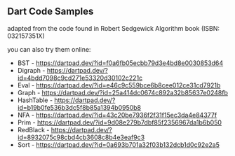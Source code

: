 ## Dart Code Samples 

adapted from the code found in Robert Sedgewick Algorithm book (ISBN: 032157351X)

you can also try them online:

- BST - https://dartpad.dev/?id=f0a6fb05ecbb79d3e4bd8e0030853d64
- Digraph - https://dartpad.dev/?id=4bdd7098c9cd271e53320d30102c221c
- Eval - https://dartpad.dev/?id=e46c9c559bce6b8cee012ce31cd7921b
- Graph - https://dartpad.dev/?id=25a414dc0674c892a32b85637e0248fb
- HashTable - https://dartpad.dev/?id=b19b0fe536b3dc5f8b85a1394b0950b8
- NFA - https://dartpad.dev/?id=43c20be7936f2f31f15ec3da4e84377f
- Prim - https://dartpad.dev/?id=9d08e279b7dbf85f2356967da1b6b050
- RedBlack - https://dartpad.dev/?id=8932075c98cbd4cb3608c8b4e3eaf9c3
- Sort - https://dartpad.dev/?id=0a693b701a32f03b132dcb1d0c92e2a5
